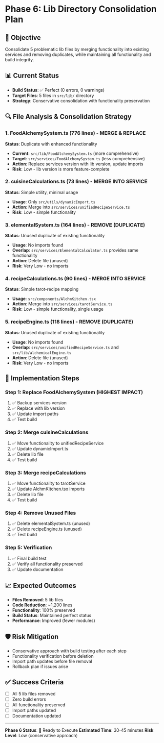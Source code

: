 # Phase 6: Lib Directory Consolidation Plan

## 🎯 Objective

Consolidate 5 problematic lib files by merging functionality into existing
services and removing duplicates, while maintaining all functionality and build
integrity.

## 📊 Current Status

- **Build Status**: ✅ Perfect (0 errors, 0 warnings)
- **Target Files**: 5 files in `src/lib/` directory
- **Strategy**: Conservative consolidation with functionality preservation

## 🔍 File Analysis & Consolidation Strategy

### 1. **FoodAlchemySystem.ts** (776 lines) - MERGE & REPLACE

**Status**: Duplicate with enhanced functionality

- **Current**: `src/lib/FoodAlchemySystem.ts` (more comprehensive)
- **Target**: `src/services/FoodAlchemySystem.ts` (less comprehensive)
- **Action**: Replace services version with lib version, update imports
- **Risk**: Low - lib version is more feature-complete

### 2. **cuisineCalculations.ts** (73 lines) - MERGE INTO SERVICE

**Status**: Simple utility, minimal usage

- **Usage**: Only `src/utils/dynamicImport.ts`
- **Action**: Merge into `src/services/unifiedRecipeService.ts`
- **Risk**: Low - simple functionality

### 3. **elementalSystem.ts** (164 lines) - REMOVE (DUPLICATE)

**Status**: Unused duplicate of existing functionality

- **Usage**: No imports found
- **Overlap**: `src/services/ElementalCalculator.ts` provides same functionality
- **Action**: Delete file (unused)
- **Risk**: Very Low - no imports

### 4. **recipeCalculations.ts** (90 lines) - MERGE INTO SERVICE

**Status**: Simple tarot-recipe mapping

- **Usage**: `src/components/AlchmKitchen.tsx`
- **Action**: Merge into `src/services/tarotService.ts`
- **Risk**: Low - simple functionality, single usage

### 5. **recipeEngine.ts** (118 lines) - REMOVE (DUPLICATE)

**Status**: Unused duplicate of existing functionality

- **Usage**: No imports found
- **Overlap**: `src/services/unifiedRecipeService.ts` and
  `src/lib/alchemicalEngine.ts`
- **Action**: Delete file (unused)
- **Risk**: Very Low - no imports

## 🚀 Implementation Steps

### Step 1: Replace FoodAlchemySystem (HIGHEST IMPACT)

1. ✅ Backup services version
2. ✅ Replace with lib version
3. ✅ Update import paths
4. ✅ Test build

### Step 2: Merge cuisineCalculations

1. ✅ Move functionality to unifiedRecipeService
2. ✅ Update dynamicImport.ts
3. ✅ Delete lib file
4. ✅ Test build

### Step 3: Merge recipeCalculations

1. ✅ Move functionality to tarotService
2. ✅ Update AlchmKitchen.tsx imports
3. ✅ Delete lib file
4. ✅ Test build

### Step 4: Remove Unused Files

1. ✅ Delete elementalSystem.ts (unused)
2. ✅ Delete recipeEngine.ts (unused)
3. ✅ Test build

### Step 5: Verification

1. ✅ Final build test
2. ✅ Verify all functionality preserved
3. ✅ Update documentation

## 📈 Expected Outcomes

- **Files Removed**: 5 lib files
- **Code Reduction**: ~1,200 lines
- **Functionality**: 100% preserved
- **Build Status**: Maintained perfect status
- **Performance**: Improved (fewer modules)

## 🛡️ Risk Mitigation

- Conservative approach with build testing after each step
- Functionality verification before deletion
- Import path updates before file removal
- Rollback plan if issues arise

## ✅ Success Criteria

- [ ] All 5 lib files removed
- [ ] Zero build errors
- [ ] All functionality preserved
- [ ] Import paths updated
- [ ] Documentation updated

---

**Phase 6 Status**: 🚀 Ready to Execute **Estimated Time**: 30-45 minutes **Risk
Level**: Low (conservative approach)
